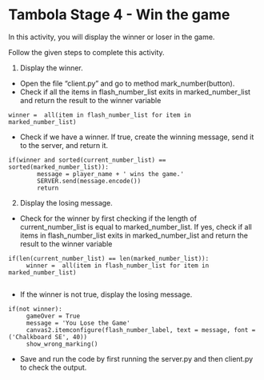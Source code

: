 Tambola Stage 4 - Win the game
======================
In this activity, you will display the winner or loser in the game.


Follow the given steps to complete this activity.


1. Display the winner.
* Open the file “client.py” and go to method mark_number(button).
* Check if all the items in flash_number_list exits in marked_number_list and return the result to the winner variable


```
winner =  all(item in flash_number_list for item in marked_number_list)
```
* Check if we have a winner. If true, create the winning message, send it to the server, and return it.




```
if(winner and sorted(current_number_list) == sorted(marked_number_list)):
        message = player_name + ' wins the game.'
        SERVER.send(message.encode())
        return
```


2. Display the losing message.
* Check for the winner by first checking if the length of current_number_list is equal to marked_number_list. If yes, check if all items in flash_number_list exits in marked_number_list and return the result to the winner variable


```
if(len(current_number_list) == len(marked_number_list)):
     winner =  all(item in flash_number_list for item in marked_number_list)


```
* If the winner is not true, display the losing message. 
```
if(not winner):
     gameOver = True
     message = 'You Lose the Game'
     canvas2.itemconfigure(flash_number_label, text = message, font = ('Chalkboard SE', 40))
     show_wrong_marking()
```


* Save and run the code by first running the server.py and then client.py to check the output.
